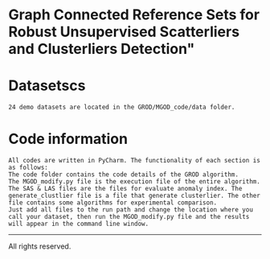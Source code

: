 # Graph Connected Reference Sets for Robust Unsupervised Scatterliers and Clusterliers Detection"
# Datasetscs
	24 demo datasets are located in the GROD/MGOD_code/data folder.
# Code information
	All codes are written in PyCharm. The functionality of each section is as follows:
	The code folder contains the code details of the GROD algorithm.
	The MGOD_modify.py file is the execution file of the entire algorithm. The SAS & LAS files are the files for evaluate anomaly index. The generate_clustlier file is a file that generate clusterlier. The other file contains some algorithms for experimental comparison.
	Just add all files to the run path and change the location where you call your dataset, then run the MGOD_modify.py file and the results will appear in the command line window.
____________________
All rights reserved.
